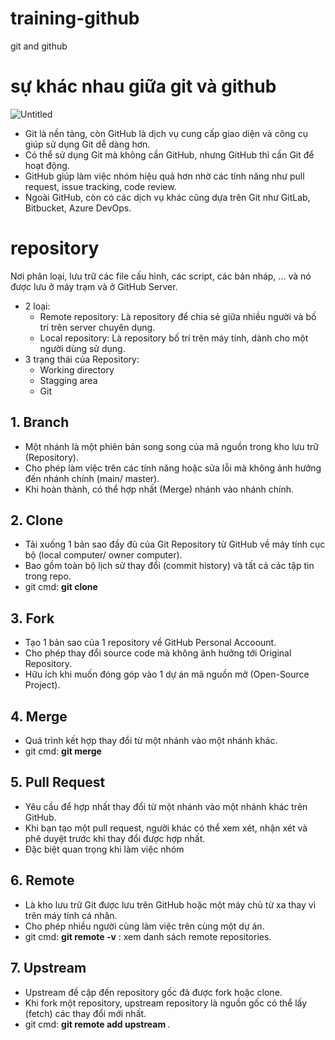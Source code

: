 # training-github
git and github
# sự khác nhau giữa git và github
![Untitled](https://github.com/user-attachments/assets/4f33f5d3-ad06-406d-bd87-655a86376881)

- Git là nền tảng, còn GitHub là dịch vụ cung cấp giao diện và công cụ giúp sử dụng Git dễ dàng hơn.
- Có thể sử dụng Git mà không cần GitHub, nhưng GitHub thì cần Git để hoạt động.
- GitHub giúp làm việc nhóm hiệu quả hơn nhờ các tính năng như pull request, issue tracking, code review.
- Ngoài GitHub, còn có các dịch vụ khác cũng dựa trên Git như GitLab, Bitbucket, Azure DevOps.
# repository
Nơi phân loại, lưu trữ các file cấu hình, các script, các bản nháp, ... và nó được lưu ở máy trạm và ở GitHub Server.
- 2 loại:
  + Remote repository: Là repository để chia sẻ giữa nhiều người và bố trí trên server chuyên dụng.
  + Local repository: Là repository bố trí trên máy tính, dành cho một người dùng sử dụng.
- 3 trạng thái của Repository:
  + Working directory
  + Stagging area
  + Git 
## 1. Branch
- Một nhánh là một phiên bản song song của mã nguồn trong kho lưu trữ (Repository).
- Cho phép làm việc trên các tính năng hoặc sửa lỗi mà không ảnh hưởng đến nhánh chính (main/ master).
- Khi hoàn thành, có thể hợp nhất (Merge) nhánh vào nhánh chính.
## 2. Clone
- Tải xuống 1 bản sao đầy đủ của Git Repository từ GitHub về máy tính cục bộ (local computer/ owner computer).
- Bao gồm toàn bộ lịch sử thay đổi (commit history) và tất cả các tập tin trong repo.
- git cmd: **git clone <repo-url>**
## 3. Fork 
- Tạo 1 bản sao của 1 repository về GitHub Personal Accoount.
- Cho phép thay đổi source code mà không ảnh hưởng tới Original Repository.
- Hữu ích khi muốn đóng góp vào 1 dự án mã nguồn mở (Open-Source Project).
## 4. Merge
- Quá trình kết hợp thay đổi từ một nhánh vào một nhánh khác.
- git cmd: **git merge <branch-name>**
## 5. Pull Request 
- Yêu cầu để hợp nhất thay đổi từ một nhánh vào một nhánh khác trên GitHub.
- Khi bạn tạo một pull request, người khác có thể xem xét, nhận xét và phê duyệt trước khi thay đổi được hợp nhất.
- Đặc biệt quan trọng khi làm việc nhóm
## 6. Remote
- Là kho lưu trữ Git được lưu trên GitHub hoặc một máy chủ từ xa thay vì trên máy tính cá nhân.
- Cho phép nhiều người cùng làm việc trên cùng một dự án.
- git cmd: **git remote -v** : xem danh sách remote repositories.
## 7. Upstream
- Upstream đề cập đến repository gốc đã được fork hoặc clone.
- Khi fork một repository, upstream repository là nguồn gốc có thể lấy (fetch) các thay đổi mới nhất.
- git cmd: **git remote add upstream <original-repo-url>**.
